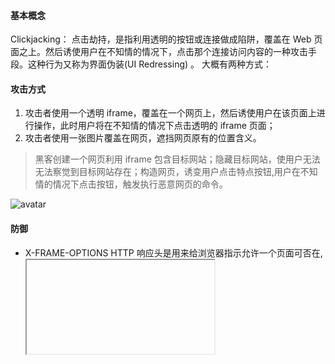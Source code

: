 #### 基本概念
Clickjacking： 点击劫持，是指利用透明的按钮或连接做成陷阱，覆盖在 Web 页面之上。然后诱使用户在不知情的情况下，点击那个连接访问内容的一种攻击手段。这种行为又称为界面伪装(UI Redressing) 。
大概有两种方式：

#### 攻击方式
1. 攻击者使用一个透明 iframe，覆盖在一个网页上，然后诱使用户在该页面上进行操作，此时用户将在不知情的情况下点击透明的 iframe 页面；
2. 攻击者使用一张图片覆盖在网页，遮挡网页原有的位置含义。

>黑客创建一个网页利用 iframe 包含目标网站；隐藏目标网站，使用户无法无法察觉到目标网站存在；构造网页，诱变用户点击特点按钮,用户在不知情的情况下点击按钮，触发执行恶意网页的命令。

![avatar](https://user-gold-cdn.xitu.io/2017/10/11/c47f50c6712710f7686e249458dce62d?imageView2/0/w/1280/h/960/format/webp/ignore-error/1)

#### 防御
* X-FRAME-OPTIONS HTTP 响应头是用来给浏览器指示允许一个页面可否在<frame>, <iframe> 或者 <object> 中展现的标记。网站可以使用此功能，来确保自己网站内容没有被嵌到别人的网站中去，也从而避免点击劫持的攻击。
  
 * js 判断顶层窗口跳转，可轻易破解，意义不大

